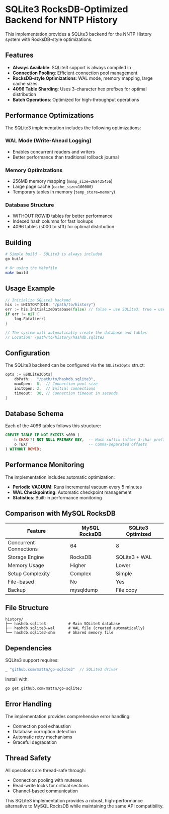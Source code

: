 # SQLite3 RocksDB-Optimized Backend for NNTP History

This implementation provides a SQLite3 backend for the NNTP History system with RocksDB-style optimizations.

## Features

- **Always Available**: SQLite3 support is always compiled in
- **Connection Pooling**: Efficient connection pool management
- **RocksDB-style Optimizations**: WAL mode, memory mapping, large cache sizes
- **4096 Table Sharding**: Uses 3-character hex prefixes for optimal distribution
- **Batch Operations**: Optimized for high-throughput operations

## Performance Optimizations

The SQLite3 implementation includes the following optimizations:

### WAL Mode (Write-Ahead Logging)
- Enables concurrent readers and writers
- Better performance than traditional rollback journal

### Memory Optimizations
- 256MB memory mapping (`mmap_size=268435456`)
- Large page cache (`cache_size=100000`)
- Temporary tables in memory (`temp_store=memory`)

### Database Structure
- WITHOUT ROWID tables for better performance
- Indexed hash columns for fast lookups
- 4096 tables (s000 to sfff) for optimal distribution

## Building

```bash
# Simple build - SQLite3 is always included
go build

# Or using the Makefile
make build
```

## Usage Example

```go
// Initialize SQLite3 backend
his := &HISTORY{DIR: "/path/to/history"}
err := his.InitializeDatabase(false) // false = use SQLite3, true = use MySQL
if err != nil {
    log.Fatal(err)
}

// The system will automatically create the database and tables
// Location: /path/to/history/hashdb.sqlite3
```

## Configuration

The SQLite3 backend can be configured via the `SQLite3Opts` struct:

```go
opts := &SQLite3Opts{
    dbPath:   "/path/to/hashdb.sqlite3",
    maxOpen:  8,  // Connection pool size
    initOpen: 2,  // Initial connections
    timeout:  30, // Connection timeout in seconds
}
```

## Database Schema

Each of the 4096 tables follows this structure:

```sql
CREATE TABLE IF NOT EXISTS s000 (
    h CHAR(7) NOT NULL PRIMARY KEY,  -- Hash suffix (after 3-char prefix)
    o TEXT                           -- Comma-separated offsets
) WITHOUT ROWID;
```

## Performance Monitoring

The implementation includes automatic optimization:

- **Periodic VACUUM**: Runs incremental vacuum every 5 minutes
- **WAL Checkpointing**: Automatic checkpoint management
- **Statistics**: Built-in performance monitoring

## Comparison with MySQL RocksDB

| Feature | MySQL RocksDB | SQLite3 Optimized |
|---------|---------------|-------------------|
| Concurrent Connections | 64 | 8 |
| Storage Engine | RocksDB | SQLite3 + WAL |
| Memory Usage | Higher | Lower |
| Setup Complexity | Complex | Simple |
| File-based | No | Yes |
| Backup | mysqldump | File copy |

## File Structure

```
history/
├── hashdb.sqlite3          # Main SQLite3 database
├── hashdb.sqlite3-wal      # WAL file (created automatically)
└── hashdb.sqlite3-shm      # Shared memory file
```

## Dependencies

SQLite3 support requires:

```go
_ "github.com/mattn/go-sqlite3"  // SQLite3 driver
```

Install with:
```bash
go get github.com/mattn/go-sqlite3
```

## Error Handling

The implementation provides comprehensive error handling:

- Connection pool exhaustion
- Database corruption detection
- Automatic retry mechanisms
- Graceful degradation

## Thread Safety

All operations are thread-safe through:

- Connection pooling with mutexes
- Read-write locks for critical sections
- Channel-based communication

This SQLite3 implementation provides a robust, high-performance alternative to MySQL RocksDB while maintaining the same API compatibility.
